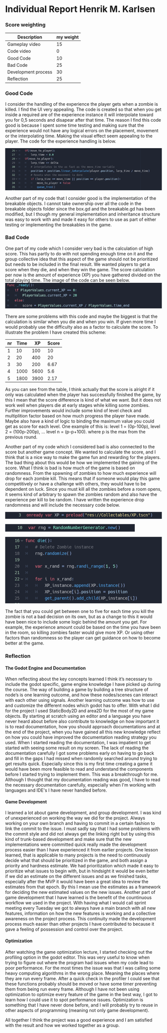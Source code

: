 # Individual Report Henrik M. Karlsen 

### Score weighting
|Description | my weight |
|----|----|
|Gameplay video | 15 |
|Code video | 0 |
|Good Code  |10 |
|Bad Code | 25 |
|Development process | 30 |
|Reflection | 25 |

### Good Code
I consider the handling of the experience the player gets when a zombie is killed. I find the UI very appealing. The code is created so that when you get inside a required are of the experience instance it will interpolate toward you for 0,5 seconds and disapear after that time. The reason I find this code good is because I spent some time testing and making sure that the experience would not have any logical errors on the placement, movement or the interpolating time. Making the visual effect seem appealing to the player. The code for the experience handling is below.

![](https://github.com/sindre0830/YAZG/blob/main/Reports/Images/henrik_XP_handling.PNG?raw=true)

Another part of my code that I consider good is the implementation of the breakable objects. I cannot take ownership over all the code in the breakable objects folder since the box.gd and the breakable.gd has been modified, but I though my general implementation and inheritance structure was easy to work with and made it easy for others to use as part of either testing or implementing the breakables in the game.


### Bad Code
One part of my code which I consider very bad is the calculation of high score. This has partly to do with not spending enough time on it and the group collective idea that this aspect of the game should not be prioritized but needs to be included in the final result. We wanted players to get a score when they die, and when they win the game. The score calculation per now is the amount of experience (XP) you have gathered divided on the total playing time. The image of the code can be seen below.
![](https://github.com/sindre0830/YAZG/blob/main/Reports/Images/henrik_XP_bad.PNG?raw=true)

There are some problems with this code and maybe the biggest is that the calculation is similar when you die and when you win. If given more time I would probably use the difficulty also as a factor to calculate the score. To illustrate the problem I have created this scheme:

|nr | Time | XP | Score |
|----|----|----|----|
|1 | 10 | 100 | 10 |
|2 | 20 | 400 | 20 |
|3 | 30 | 200 | 6.67 |
|4 | 1000 | 5600 | 5.6 |
|5 | 1800 | 3900 | 2.17 |

As you can see from the table, I think actually that the score is alright if it only was calculated when the player has successfully finished the game, by this I mean that the score difference is kind of what we want. But it does not work well when players die at early stages while killing some zombies. Further improvements would include some kind of level check and multiplition factor based on how much progress the player have made. Maybe also have a kind of logic to binding the maximum value you could get as score for each level. One example of this is: level 1 = (0p-100p), level 2 = (100p-200p), ... level n = (p-p+100). where p is the max from the previous round. 

Another part of my code which I considered bad is also connected to the score but another game concept. We wanted to calculate the score, and I think that is a nice way to make the game fun and rewarding for the players. The bad thing about this would be how we implemented the gaining of the score. What I think is bad is how much of the game is based on randomness. From the spawning of zombies to how much experience will drop for each zombie kill. This means that if someone would play this game competitively or have a challenge with others, they would have to be dependent on luck. Since you must kill all the zombies before a room opens, it seems kind of arbitrary to spawn the zombies random and also have the experience per kill to be random. I have written the experience drop randomness and will include the necessary code below.

![](https://github.com/sindre0830/YAZG/blob/main/Reports/Images/henrik_XP_init.PNG?raw=true)

![](https://github.com/sindre0830/YAZG/blob/main/Reports/Images/henrik_random_init.PNG?raw=true)

![](https://github.com/sindre0830/YAZG/blob/main/Reports/Images/henrik_XP_randomness.PNG?raw=true)

The fact that you could get between one to five for each time you kill the zombie is not a bad decision on its own, but as a change to this it would have been nice to include some logic behind the amount you get. For example, the experience amount could be based on the time you have been in the room, so killing zombies faster would give more XP. Or using other factors than randomness so the player can get guidance on how to become better at the game.


### Reflection
#### The Godot Engine and Documentation
When reflecting about the key concepts learned I think it’s necessary to include the godot specific, game engine knowledge I have picked up during the course. The way of building a game by building a tree structure of node’s is one learning outcome, and how these nodes/scenes can interact with each other using signals. Another learning outcome was how to use and customize the different nodes which godot has to offer. With what I did for the project I used StaticBody2D and area2D for the most of my game objects. By starting at scratch using an editor and a language you have never heard about before also contribute to knowledge on how important it is to read documentation, how you should approach documentations and at the end of the project, when you have gained all this new knowledge reflect on how you could have improved the documentation reading strategy you used. When I started reading the documentation, I was impatient to get started with seeing some result on my screen. The lack of reading the documentation carefully I got some problems early on having to go back and fill in the gaps I had missed when randomly searched around trying to get results quick. Especially since this is my first time creating a game it would have been more feasible to read and understand the components before I started trying to implement them. This was a breakthrough for me. Although I thought that my documentation reading was good, I have to read the necessary documentation carefully, especially when I'm working with languages and IDE's I have never handled before.

#### Game Development
I learned a lot about game development, and group development. I was kind of unexperienced on working the way we did for the project. Always working on your own branch and having to commit in a certain fashion to link the commit to the issue. I must sadly say that I had some problems with the commit style and did not always get the linking right but by using this kind of trunk-based development and make sure that the new implementations were committed quick really made the development process easier than I have experienced it from earlier projects. One lesson learned, that is applicable to many projects is the need to continuously decide what that should be prioritized in the game, and both assign a priority and hardness estimate. We had prioritization which made it easy to prioritize what issues to begin with, but in hindsight it would be even better if we did an estimate on the different issues and as we finished tasks, especially after the MVP it would have been a great idea to review the estimates from that epoch. By this I mean use the estimates as a framework for deciding the new estimated values on the new issues. Another part of game development that I have learned is the benefit of the countinuous workflow we used in the project. With having what I would call sprint meeting every Tuesday we got to always have a main branch with all new features, information on how the new features is working and a collective awareness on the project process. This continuity made the development process much easier than other projects I have contributed to because it gave a feeling of possession and control over the project.

#### Optimization
After watching the game optimization lecture, I started checking out the profiling option in the godot editor. This was very useful to know when trying to figure out where the program had issues when my code lead to poor performance. For the most times the issue was that I was calling some heavy computing algorithms in the wrong place. Meaning the places where they are run every frame. After a quick check in the profiler I could see that these functions probably should be moved or have some timer preventing them from being run every frame. Although I have not been using optimization to optimize every feature of the game in the best way, I got to learn how I could use it to spot performance issues. Optimization is something that I have never done before, and I will probably try to reuse in other aspects of programming (meaning not only game development).

All together I think the project was a good experience and I am satisfied with the result and how we worked together as a group.
